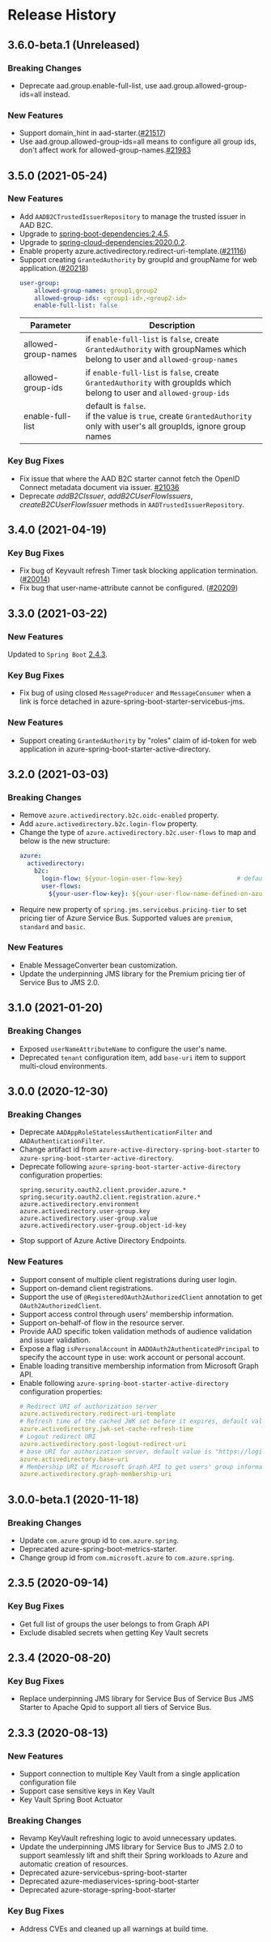 # Release History

## 3.6.0-beta.1 (Unreleased)
### Breaking Changes
- Deprecate aad.group.enable-full-list, use aad.group.allowed-group-ids=all instead.

### New Features
- Support domain_hint in aad-starter.([#21517](https://github.com/Azure/azure-sdk-for-java/issues/21517))
- Use aad.group.allowed-group-ids=all means to configure all group ids, don't affect work for allowed-group-names.[#21983](https://github.com/Azure/azure-sdk-for-java/issues/21983)

## 3.5.0 (2021-05-24)
### New Features
- Add `AADB2CTrustedIssuerRepository` to manage the trusted issuer in AAD B2C.
- Upgrade to [spring-boot-dependencies:2.4.5](https://repo.maven.apache.org/maven2/org/springframework/boot/spring-boot-dependencies/2.4.5/spring-boot-dependencies-2.4.5.pom).
- Upgrade to [spring-cloud-dependencies:2020.0.2](https://repo.maven.apache.org/maven2/org/springframework/cloud/spring-cloud-dependencies/2020.0.2/spring-cloud-dependencies-2020.0.2.pom).
- Enable property azure.activedirectory.redirect-uri-template.([#21116](https://github.com/Azure/azure-sdk-for-java/issues/21116))
- Support creating `GrantedAuthority` by groupId and groupName for web application.([#20218](https://github.com/Azure/azure-sdk-for-java/issues/20218))
  ```yaml
  user-group:
      allowed-group-names: group1,group2
      allowed-group-ids: <group1-id>,<group2-id>
      enable-full-list: false  
  ```
  | Parameter           | Description                                             |
  | ------------------- | ------------------------------------------------------------ |
  | allowed-group-names | if `enable-full-list` is `false`, create `GrantedAuthority` with groupNames which belong to user and `allowed-group-names` |
  | allowed-group-ids   | if `enable-full-list` is `false`, create `GrantedAuthority` with groupIds which belong to user and `allowed-group-ids` |
  | enable-full-list    | default is `false`.<br> if the value is `true`, create `GrantedAuthority` only with user's  all groupIds, ignore group names|

### Key Bug Fixes
- Fix issue that where the AAD B2C starter cannot fetch the OpenID Connect metadata document via issuer. [#21036](https://github.com/Azure/azure-sdk-for-java/issues/21036)
- Deprecate *addB2CIssuer*, *addB2CUserFlowIssuers*, *createB2CUserFlowIssuer* methods in `AADTrustedIssuerRepository`.

## 3.4.0 (2021-04-19)
### Key Bug Fixes
- Fix bug of Keyvault refresh Timer task blocking application termination. ([#20014](https://github.com/Azure/azure-sdk-for-java/pull/20014))
- Fix bug that user-name-attribute cannot be configured. ([#20209](https://github.com/Azure/azure-sdk-for-java/issues/20209))

## 3.3.0 (2021-03-22)
### New Features
Updated to `Spring Boot` [2.4.3](https://github.com/spring-projects/spring-boot/releases/tag/v2.4.3).

### Key Bug Fixes
- Fix bug of using closed `MessageProducer` and `MessageConsumer` when a link is force detached in azure-spring-boot-starter-servicebus-jms.

### New Features
- Support creating `GrantedAuthority` by "roles" claim of id-token for web application in azure-spring-boot-starter-active-directory. 

## 3.2.0 (2021-03-03)
### Breaking Changes
- Remove `azure.activedirectory.b2c.oidc-enabled` property.
- Add `azure.activedirectory.b2c.login-flow` property. 
- Change the type of `azure.activedirectory.b2c.user-flows` to map and below is the new structure:
    ```yaml
    azure:
      activedirectory:
        b2c:
          login-flow: ${your-login-user-flow-key}               # default to sign-up-or-sign-in, will look up the user-flows map with provided key.
          user-flows:
            ${your-user-flow-key}: ${your-user-flow-name-defined-on-azure-portal}
    ```
- Require new property of `spring.jms.servicebus.pricing-tier` to set pricing tier of Azure Service Bus. Supported values are `premium`, `standard` and `basic`.
### New Features
- Enable MessageConverter bean customization.
- Update the underpinning JMS library for the Premium pricing tier of Service Bus to JMS 2.0.

## 3.1.0 (2021-01-20)
### Breaking Changes
- Exposed `userNameAttributeName` to configure the user's name.
- Deprecated `tenant` configuration item, add `base-uri` item to support multi-cloud environments.

## 3.0.0 (2020-12-30)
### Breaking Changes
- Deprecate `AADAppRoleStatelessAuthenticationFilter` and `AADAuthenticationFilter`.
- Change artifact id from `azure-active-directory-spring-boot-starter` to `azure-spring-boot-starter-active-directory`.
- Deprecate following `azure-spring-boot-starter-active-directory` configuration properties:
    ```
    spring.security.oauth2.client.provider.azure.*
    spring.security.oauth2.client.registration.azure.*
    azure.activedirectory.environment
    azure.activedirectory.user-group.key
    azure.activedirectory.user-group.value
    azure.activedirectory.user-group.object-id-key
    ```
- Stop support of Azure Active Directory Endpoints.

### New Features
- Support consent of multiple client registrations during user login.
- Support on-demand client registrations.
- Support the use of `@RegisteredOAuth2AuthorizedClient` annotation to get `OAuth2AuthorizedClient`.
- Support access control through users' membership information.
- Support on-behalf-of flow in the resource server.
- Provide AAD specific token validation methods of audience validation and issuer validation.
- Expose a flag `isPersonalAccount` in `AADOAuth2AuthenticatedPrincipal` to specify the account type in use: work account or personal account.
- Enable loading transitive membership information from Microsoft Graph API.
- Enable following `azure-spring-boot-starter-active-directory` configuration properties:
    ```yaml
    # Redirect URI of authorization server
    azure.activedirectory.redirect-uri-template
    # Refresh time of the cached JWK set before it expires, default value is 5 minutes.
    azure.activedirectory.jwk-set-cache-refresh-time
    # Logout redirect URI
    azure.activedirectory.post-logout-redirect-uri
    # base URI for authorization server, default value is "https://login.microsoftonline.com/"
    azure.activedirectory.base-uri
    # Membership URI of Microsoft Graph API to get users' group information, default value is "https://graph.microsoft.com/v1.0/me/memberOf"
    azure.activedirectory.graph-membership-uri
    ```
## 3.0.0-beta.1 (2020-11-18)
### Breaking Changes
- Update `com.azure` group id to `com.azure.spring`.
- Deprecated azure-spring-boot-metrics-starter.
- Change group id from `com.microsoft.azure` to `com.azure.spring`.

## 2.3.5 (2020-09-14)
### Key Bug Fixes
- Get full list of groups the user belongs to from Graph API
- Exclude disabled secrets when getting Key Vault secrets

## 2.3.4 (2020-08-20)
### Key Bug Fixes
- Replace underpinning JMS library for Service Bus of Service Bus JMS Starter to Apache Qpid to support all tiers of Service Bus.

## 2.3.3 (2020-08-13)
### New Features
- Support connection to multiple Key Vault from a single application configuration file 
- Support case sensitive keys in Key Vault 
- Key Vault Spring Boot Actuator 

### Breaking Changes 
- Revamp KeyVault refreshing logic to avoid unnecessary updates. 
- Update the underpinning JMS library for Service Bus to JMS 2.0 to support seamlessly lift and shift their Spring workloads to Azure and automatic creation of resources.
- Deprecated azure-servicebus-spring-boot-starter
- Deprecated azure-mediaservices-spring-boot-starter
- Deprecated azure-storage-spring-boot-starter

### Key Bug Fixes 
- Address CVEs and cleaned up all warnings at build time. 
